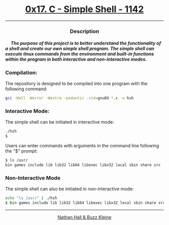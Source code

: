 # [<center>0x17. C - Simple Shell - 1142</center>](https://intranet.hbtn.io/projects/1142)
 ---
 ### <center>Description</center>
 ##### &emsp; The purpose of this project is to better understand the functionality of a shell and create our own simple shell program. The simple shell can execute linux commands from the environment and built-in functions within the program in both interactive and non-interactive modes.
### Compilation:
The repository is designed to be compiled into one program with the following command:
```sh
gcc -Wall -Werror -Wextra -pedantic -std=gnu89 *.c -o hsh
```
### Interactive Mode:
The simple shell can be initiated in interactive mode:
```sh
./hsh
$
```
Users can enter commands with arguments in the command line following the "$" prompt:
```sh
$ ls /usr/
bin games include lib lib32 lib64 libexec libx32 local sbin share src
```
### Non-Interactive Mode
The simple shell can also be initiated in non-interactive mode:
```sh
echo "ls /usr/" | ./hsh
$ bin games include lib lib32 lib64 libexec libx32 local sbin share src
```

 ---
 [<center>Nathan Hall & Buzz Kleine</center>](github.com/conkobar)
